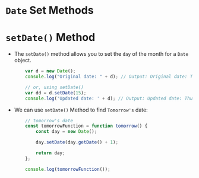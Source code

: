 # `Date` Set Methods

# `setDate()` Method
* The `setDate()` method allows you to set the `day` of the month for a `Date` object. 

    ```js
        var d = new Date();
        console.log("Original date: " + d); // Output: Original date: Thu Jun 08 2023 21:33:49 GMT+0300 (East Africa Time)

        // or, using setDate()
        var dd = d.setDate(15);
        console.log('Updated date: ' + d); // Output: Updated date: Thu Jun 15 2023 21:33:49 GMT+0300 (East Africa Time)
    ```
* We can use `setDate()` Method to find `Tomorrow's` date:

    ```js
        // tomorrow's date
        const tomorrowFunction = function tomorrow() {
            const day = new Date();

            day.setDate(day.getDate() + 1);

            return day;
        };

        console.log(tomorrowFunction());
    ```